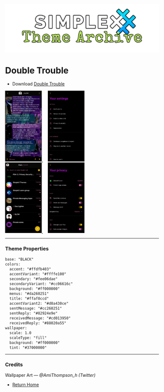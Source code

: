 ![SxC Theme Archive Banner](../resources/SxC_themeBanner.png)

# Double Trouble 

* Download [Double Trouble](../themes/SxC_doubleTrouble.theme)

<a href="../screenshots/SxC_doubleTrouble01.jpg" target="_blank">
		<img src="../screenshots/SxC_doubleTrouble01.jpg" width="120">
</a>&nbsp;&nbsp;&nbsp;
<a href="../screenshots/SxC_doubleTrouble02.jpg" target="_blank">
		<img src="../screenshots/SxC_doubleTrouble02.jpg" width="120">
</a>
<br>
<a href="../screenshots/SxC_doubleTrouble03.jpg" target="_blank">
		<img src="../screenshots/SxC_doubleTrouble03.jpg" width="120">
</a>&nbsp;&nbsp;&nbsp;
<a href="../screenshots/SxC_doubleTrouble04.jpg" target="_blank">
		<img src="../screenshots/SxC_doubleTrouble04.jpg" width="120">
</a>

----
### Theme Properties
```
base: "BLACK"
colors:
  accent: "#ffdfb403"
  accentVariant: "#ffffe100"
  secondary: "#fee06dae"
  secondaryVariant: "#cc06616c"
  background: "#ff000000"
  menus: "#da260251"
  title: "#ffaf0ccd"
  accentVariant2: "#d0a430ce"
  sentMessage: "#cc260251"
  sentReply: "#82924e9e"
  receivedMessage: "#cd013950"
  receivedReply: "#88020a55"
wallpaper:
  scale: 1.0
  scaleType: "fill"
  background: "#ff000000"
  tint: "#37000000"
```
----
### Credits
Wallpaper Art — _@AmiThompson_h (Twitter)_

* [Return Home](../)